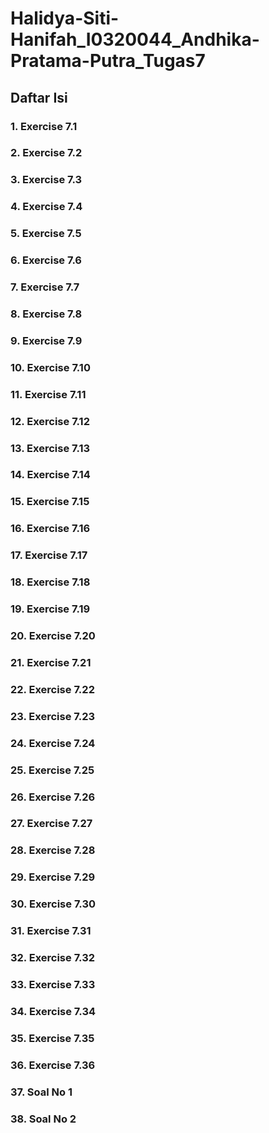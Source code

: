 # Halidya-Siti-Hanifah_I0320044_Andhika-Pratama-Putra_Tugas7

## Daftar Isi

### 1. Exercise 7.1
### 2. Exercise 7.2
### 3. Exercise 7.3
### 4. Exercise 7.4
### 5. Exercise 7.5
### 6. Exercise 7.6
### 7. Exercise 7.7
### 8. Exercise 7.8
### 9. Exercise 7.9
### 10. Exercise 7.10
### 11. Exercise 7.11
### 12. Exercise 7.12
### 13. Exercise 7.13
### 14. Exercise 7.14
### 15. Exercise 7.15
### 16. Exercise 7.16
### 17. Exercise 7.17
### 18. Exercise 7.18
### 19. Exercise 7.19
### 20. Exercise 7.20
### 21. Exercise 7.21
### 22. Exercise 7.22
### 23. Exercise 7.23
### 24. Exercise 7.24
### 25. Exercise 7.25
### 26. Exercise 7.26
### 27. Exercise 7.27
### 28. Exercise 7.28
### 29. Exercise 7.29
### 30. Exercise 7.30
### 31. Exercise 7.31
### 32. Exercise 7.32
### 33. Exercise 7.33
### 34. Exercise 7.34
### 35. Exercise 7.35
### 36. Exercise 7.36
### 37. Soal No 1
### 38. Soal No 2
